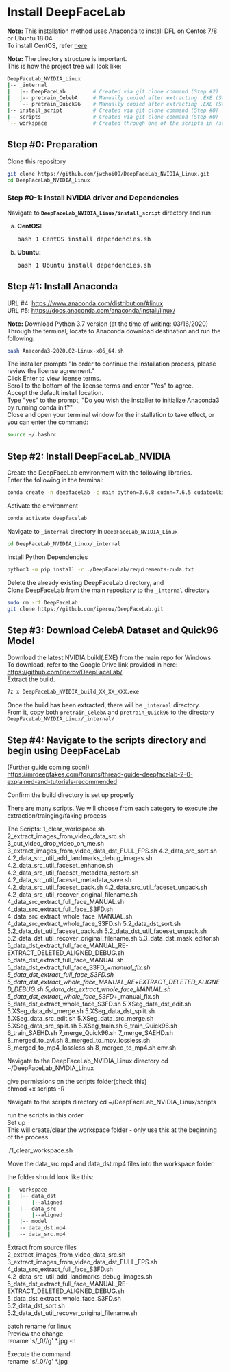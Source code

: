 # Install DeepFaceLab
**Note:** This installation method uses Anaconda to install DFL on Centos 7/8 or Ubuntu 18.04  
To install CentOS, refer [here](install_CentOS.md)

**Note:** The directory structure is important.  
This is how the project tree will look like:  
```bash
DeepFaceLab_NVIDIA_Linux
|-- _internal               
|   |-- DeepFaceLab         # Created via git clone command (Step #2)
|   |-- pretrain_CelebA     # Manually copied after extracting .EXE (Step #3)
|   `-- pretrain_Quick96    # Manually copied after extracting .EXE (Step #3)
|-- install_script          # Created via git clone command (Step #0)
|-- scripts                 # Created via git clone command (Step #0)
`-- workspace               # Created through one of the scripts in /scripts
```

## Step #0: Preparation
Clone this repository  
```sh
git clone https://github.com/jwchoi09/DeepFaceLab_NVIDIA_Linux.git
cd DeepFaceLab_NVIDIA_Linux
```

### Step #0-1: Install NVIDIA driver and Dependencies
Navigate to <b>`DeepFaceLab_NVIDIA_Linux/install_script`</b> directory and run:
<ol type="a">
    <li><b>CentOS:</b><pre>bash 1_CentOS_install_dependencies.sh</pre>  
    <li><b>Ubuntu:</b><pre>bash 1_Ubuntu_install_dependencies.sh</pre>
</ol>


## Step #1: Install Anaconda
URL #4: https://www.anaconda.com/distribution/#linux  
URL #5: https://docs.anaconda.com/anaconda/install/linux/

**Note:** Download Python 3.7 version (at the time of writing: 03/16/2020)  
Through the terminal, locate to Anaconda download destination and run the following:  
```sh
bash Anaconda3-2020.02-Linux-x86_64.sh
```

The installer prompts "In order to continue the installation process, please review the license agreement."  
Click Enter to view license terms.  
Scroll to the bottom of the license terms and enter "Yes" to agree.  
Accept the default install location.  
Type "yes" to the prompt, "Do you wish the installer to initialize Anaconda3 by running conda init?"  
Close and open your terminal window for the installation to take effect, or you can enter the command:  
```sh
source ~/.bashrc
```


## Step #2: Install DeepFaceLab_NVIDIA
Create the DeepFaceLab environment with the following libraries.  
Enter the following in the terminal:  
```bash
conda create -n deepfacelab -c main python=3.6.8 cudnn=7.6.5 cudatoolkit=10.0.130
```

Activate the environment  
```bash
conda activate deepfacelab
```

Navigate to `_internal` directory in `DeepFaceLab_NVIDIA_Linux`  
```sh
cd DeepFaceLab_NVIDIA_Linux/_internal
```

Install Python Dependencies
```sh
python3 -m pip install -r ./DeepFaceLab/requirements-cuda.txt  
```

Delete the already existing DeepFaceLab directory, and  
Clone DeepFaceLab from the main repository to the `_internal` directory  
```sh
sudo rm -rf DeepFaceLab
git clone https://github.com/iperov/DeepFaceLab.git
```

## Step #3: Download CelebA Dataset and Quick96 Model

Download the latest NVIDIA build(.EXE) from the main repo for Windows  
To download, refer to the Google Drive link provided in here: https://github.com/iperov/DeepFaceLab/  
Extract the build.  
```sh
7z x DeepFaceLab_NVIDIA_build_XX_XX_XXX.exe
```

Once the build has been extracted, there will be `_internal` directory.  
From it, copy both `pretrain_CelebA` and `pretrain_Quick96` to the directory `DeepFaceLab_NVIDIA_Linux/_internal/`  


## Step #4: Navigate to the scripts directory and begin using DeepFaceLab
(Further guide coming soon!)  
https://mrdeepfakes.com/forums/thread-guide-deepfacelab-2-0-explained-and-tutorials-recommended  
  
Confirm the build directory is set up properly  
  
There are many scripts. We will choose from each category to execute the extraction/trainging/faking process 
  
The Scripts:
1_clear_workspace.sh
2_extract_images_from_video_data_src.sh
3_cut_video_drop_video_on_me.sh
3_extract_images_from_video_data_dst_FULL_FPS.sh
4.2_data_src_sort.sh
4.2_data_src_util_add_landmarks_debug_images.sh
4.2_data_src_util_faceset_enhance.sh
4.2_data_src_util_faceset_metadata_restore.sh
4.2_data_src_util_faceset_metadata_save.sh
4.2_data_src_util_faceset_pack.sh
4.2_data_src_util_faceset_unpack.sh
4.2_data_src_util_recover_original_filename.sh
4_data_src_extract_full_face_MANUAL.sh
4_data_src_extract_full_face_S3FD.sh
4_data_src_extract_whole_face_MANUAL.sh
4_data_src_extract_whole_face_S3FD.sh
5.2_data_dst_sort.sh
5.2_data_dst_util_faceset_pack.sh
5.2_data_dst_util_faceset_unpack.sh
5.2_data_dst_util_recover_original_filename.sh
5.3_data_dst_mask_editor.sh
5_data_dst_extract_full_face_MANUAL_RE-EXTRACT_DELETED_ALIGNED_DEBUG.sh
5_data_dst_extract_full_face_MANUAL.sh
5_data_dst_extract_full_face_S3FD_+_manual_fix.sh
5_data_dst_extract_full_face_S3FD.sh
5_data_dst_extract_whole_face_MANUAL_RE_+_EXTRACT_DELETED_ALIGNED_DEBUG.sh
5_data_dst_extract_whole_face_MANUAL.sh
5_data_dst_extract_whole_face_S3FD_+_manual_fix.sh
5_data_dst_extract_whole_face_S3FD.sh
5.XSeg_data_dst_edit.sh
5.XSeg_data_dst_merge.sh
5.XSeg_data_dst_split.sh
5.XSeg_data_src_edit.sh
5.XSeg_data_src_merge.sh
5.XSeg_data_src_split.sh
5.XSeg_train.sh
6_train_Quick96.sh
6_train_SAEHD.sh
7_merge_Quick96.sh
7_merge_SAEHD.sh
8_merged_to_avi.sh
8_merged_to_mov_lossless.sh
8_merged_to_mp4_lossless.sh
8_merged_to_mp4.sh
env.sh

Navigate to the DeepFaceLab_NVIDIA_Linux directory 
cd ~/DeepFaceLab_NVIDIA_Linux 

give permissions on the scripts folder(check this)  
chmod +x scripts -R  

Navigate to the scripts directory 
cd ~/DeepFaceLab_NVIDIA_Linux/scripts  


run the scripts in this order  
Set up  
This will create/clear the workspace folder - only use this at the beginning of the process.  

./1_clear_workspace.sh  
  
Move the data_src.mp4 and data_dst.mp4 files into the workspace folder 
  
the folder should look like this:  
```bash
|-- workspace        
|   |-- data_dst 
|       |--aligned  
|   |-- data_src  
|       |--aligned  
|   |-- model  
|   -- data_dst.mp4  
|   -- data_src.mp4  
```
  
Extract from source files  
2_extract_images_from_video_data_src.sh  
3_extract_images_from_video_data_dst_FULL_FPS.sh  
4_data_src_extract_full_face_S3FD.sh  
4.2_data_src_util_add_landmarks_debug_images.sh  
5_data_dst_extract_full_face_MANUAL_RE-EXTRACT_DELETED_ALIGNED_DEBUG.sh  
5_data_dst_extract_whole_face_S3FD.sh  
5.2_data_dst_sort.sh  
5.2_data_dst_util_recover_original_filename.sh  
  
batch rename for linux  
Preview the change  
rename 's/\_0//g' *.jpg -n  
  
Execute the command  
rename 's/\_0//g' *.jpg  

